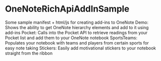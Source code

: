 # OneNoteRichApiAddInSample
Some sample manifest + html/js for creating add-ins to OneNote
Demo: Shows the ability to get OneNote hierarchy elements and add to it using add-ins
Pocket: Calls into the Pocket API to retrieve readings from your Pocket list and add them to your OneNote notebook
SportsTeams: Populates your notebook with teams and players from certain sports for easy note taking
Stickers: Easily add motivational stickers to your notebook straight from the ribbon
